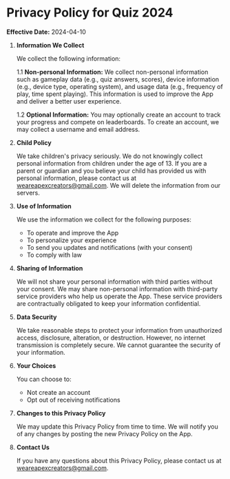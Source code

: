 # Privacy Policy for Quiz 2024
**Effective Date:** 2024-04-10

1. **Information We Collect**

    We collect the following information:
    
    1.1 **Non-personal Information:** We collect non-personal information such as gameplay data (e.g., quiz answers, scores), device information (e.g., device type, operating system), and usage data (e.g., frequency of play, time spent playing). This information is used to improve the App and deliver a better user experience.
    
    1.2 **Optional Information:** You may optionally create an account to track your progress and compete on leaderboards. To create an account, we may collect a username and email address.

2. **Child Policy**

    We take children's privacy seriously. We do not knowingly collect personal information from children under the age of 13. If you are a parent or guardian and you believe your child has provided us with personal information, please contact us at weareapexcreators@gmail.com. We will delete the information from our servers.

3. **Use of Information**

    We use the information we collect for the following purposes:
    
    - To operate and improve the App
    - To personalize your experience
    - To send you updates and notifications (with your consent)
    - To comply with law

4. **Sharing of Information**

    We will not share your personal information with third parties without your consent. We may share non-personal information with third-party service providers who help us operate the App. These service providers are contractually obligated to keep your information confidential.

5. **Data Security**

    We take reasonable steps to protect your information from unauthorized access, disclosure, alteration, or destruction. However, no internet transmission is completely secure. We cannot guarantee the security of your information.

6. **Your Choices**

    You can choose to:
    
    - Not create an account
    - Opt out of receiving notifications

7. **Changes to this Privacy Policy**

    We may update this Privacy Policy from time to time. We will notify you of any changes by posting the new Privacy Policy on the App.

8. **Contact Us**

    If you have any questions about this Privacy Policy, please contact us at [weareapexcreators@gmail.com](mailto:weareapexcreators@gmail.com).
